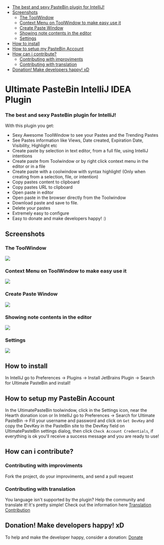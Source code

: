 <!-- START doctoc generated TOC please keep comment here to allow auto update -->
<!-- DON'T EDIT THIS SECTION, INSTEAD RE-RUN doctoc TO UPDATE -->

- [The best and sexy PasteBin plugin for IntelliJ!](#the-best-and-sexy-pastebin-plugin-for-intellij)
- [Screenshots](#screenshots)
  - [The ToolWindow](#the-toolwindow)
  - [Context Menu on ToolWindow to make easy use it](#context-menu-on-toolwindow-to-make-easy-use-it)
  - [Create Paste Window](#create-paste-window)
  - [Showing note contents in the editor](#showing-note-contents-in-the-editor)
  - [Settings](#settings)
- [How to install](#how-to-install)
- [How to setup my PasteBin Account](#how-to-setup-my-pastebin-account)
- [How can i contribute?](#how-can-i-contribute)
  - [Contributing with improviments](#contributing-with-improviments)
  - [Contributing with translation](#contributing-with-translation)
- [Donation! Make developers happy! xD](#donation-make-developers-happy-xd)

<!-- END doctoc generated TOC please keep comment here to allow auto update -->

# Ultimate PasteBin IntelliJ IDEA Plugin
### The best and sexy PasteBin plugin for IntelliJ!

With this plugin you get:

- Sexy Awesome ToolWindow to see your Pastes and the Trending Pastes
- See Pastes information like Views, Date created, Expiration Date, Visibility, Highlight etc
- Create paste by selection in text editor, from a full file, using IntelliJ intentions
- Create paste from Toolwindow or by right click context menu in the editor or in a file
- Create paste with a coolwindow with syntax highlight! (Only when creating from a selection, file, or intention)
- Copy pastes content to clipboard
- Copy pastes URL to clipboard
- Open paste in editor
- Open paste in the browser directly from the Toolwindow
- Download paste and save to file.
- Delete your pastes
- Extremely easy to configure
- Easy to donate and make developers happy! :)

## Screenshots

### The ToolWindow
![](https://dl.dropboxusercontent.com/u/17155314/ultimate-paste-bin/tool%20window.png)

### Context Menu on ToolWindow to make easy use it
![](https://dl.dropboxusercontent.com/u/17155314/ultimate-paste-bin/context%20menu.png)

### Create Paste Window
![](https://dl.dropboxusercontent.com/u/17155314/ultimate-paste-bin/create%20paste%20window.png)

### Showing note contents in the editor
![](https://dl.dropboxusercontent.com/u/17155314/ultimate-paste-bin/show%20contents%20in%20editor.png)

### Settings
![](https://dl.dropboxusercontent.com/u/17155314/ultimate-paste-bin/settings.png)

## How to install
In IntelliJ go to Preferences -> Plugins -> Install JetBrains Plugin -> Search for Ultimate PasteBin and install!

## How to setup my PasteBin Account
In the UltimatePasteBin toolwindow, click in the Settings icon, near the Hearth donation icon or In IntelliJ go to Preferences -> Search for Ultimate PasteBin -> Fill your username and password and click on `Get DevKey` and copy the DevKey in the PasteBin site to the DevKey field on UltimatePasteBin settings dialog, then click `Check Account Credentials`, if everything is ok you'll receive a success message and you are ready to use!

## How can i contribute?

### Contributing with improviments
Fork the project, do your improviments, and send a pull request

### Contributing with translation
You language isn't supported by the plugin? Help the community and translate it! It's pretty simple!
Check out the information here [Translation Contribution](https://github.com/kennedyoliveira/ultimate-pastebin-intellij-plugin/blob/master/TRANSLATION-CONTRIB.md)

## Donation! Make developers happy! xD
To help and make the developer happy, consider a donation:
[Donate](https://www.paypal.com/cgi-bin/webscr?cmd=_donations&business=CR4K3FDKKK5FA&lc=GB&item_name=Kennedy%20Oliveira&item_number=ultimate%2dpastebin&currency_code=USD&bn=PP%2dDonationsBF%3abtn_donate_LG%2egif%3aNonHosted)